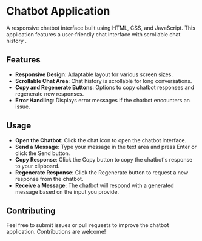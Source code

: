 # Chatbot Application

A responsive chatbot interface built using HTML, CSS, and JavaScript. This application features a user-friendly chat interface with scrollable chat history .

## Features

- **Responsive Design**: Adaptable layout for various screen sizes.
- **Scrollable Chat Area**: Chat history is scrollable for long conversations.
- **Copy and Regenerate Buttons**: Options to copy chatbot responses and regenerate new responses.
- **Error Handling**: Displays error messages if the chatbot encounters an issue.

## Usage

- **Open the Chatbot**: Click the chat icon to open the chatbot interface.
- **Send a Message**: Type your message in the text area and press Enter or click the Send button.
- **Copy Response**: Click the Copy button to copy the chatbot's response to your clipboard.
- **Regenerate Response**: Click the Regenerate button to request a new response from the chatbot.
- **Receive a Message**: The chatbot will respond with a generated message based on the input you provide.

## Contributing

Feel free to submit issues or pull requests to improve the chatbot application. Contributions are welcome!

